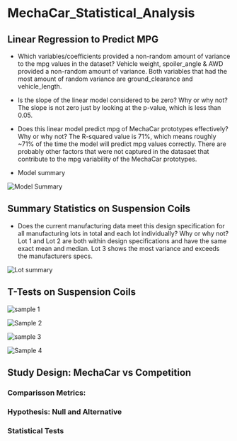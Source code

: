 # MechaCar_Statistical_Analysis

## Linear Regression to Predict MPG
- Which variables/coefficients provided a non-random amount of variance to the mpg values in the dataset?
 Vehicle weight, spoiler_angle & AWD provided a non-random amount of variance. Both variables that had the most amount of random variance are ground_clearance and vehicle_length.
- Is the slope of the linear model considered to be zero? Why or why not? 
The slope is not zero just by looking at the p-value, which is less than 0.05.

- Does this linear model predict mpg of MechaCar prototypes effectively? Why or why not?
The R-squared value is 71%, which means roughly ~71% of the time the model will predict mpg values correctly. There are probably other factors that were not captured in the datasaet that contribute to the mpg variability of the MechaCar prototypes.

- Model summary

![Model Summary](https://user-images.githubusercontent.com/92067596/171857042-a15d068e-a669-41b1-8050-6d0fba9c3ee9.png)

## Summary Statistics on Suspension Coils
- Does the current manufacturing data meet this design specification for all manufacturing lots in total and each lot individually? Why or why not?
Lot 1 and Lot 2 are both within design specifications and have the same exact mean and median. Lot 3 shows the most variance and exceeds the manufacturers specs.

![Lot summary](https://user-images.githubusercontent.com/92067596/171860240-c1b85ed2-50ca-40c7-b1ed-925f7dc019cb.png)


## T-Tests on Suspension Coils


![sample 1](https://user-images.githubusercontent.com/92067596/171861436-e07979fd-ad04-45ce-b9ac-312a33d9df7c.png)

![Sample 2](https://user-images.githubusercontent.com/92067596/171861446-78db8804-bc2b-4739-8777-05e1ac3efc2c.png)

![sample 3](https://user-images.githubusercontent.com/92067596/171861460-884a4d68-4bc4-4260-8932-313c1319195c.png)

![Sample 4](https://user-images.githubusercontent.com/92067596/171861466-5142a9e7-4c2b-4020-b7ff-a210d19e03b6.png)


## Study Design: MechaCar vs Competition
### Comparisson Metrics:
### Hypothesis: Null and Alternative
### Statistical Tests
